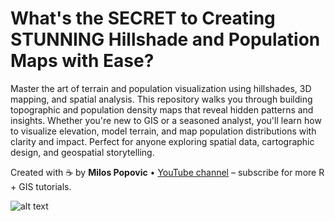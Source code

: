 # What's the SECRET to Creating STUNNING Hillshade and Population Maps with Ease? 

Master the art of terrain and population visualization using hillshades, 3D mapping, and spatial analysis. This repository walks you through building topographic and population density maps that reveal hidden patterns and insights. Whether you're new to GIS or a seasoned analyst, you'll learn how to visualize elevation, model terrain, and map population distributions with clarity and impact. Perfect for anyone exploring spatial data, cartographic design, and geospatial storytelling.

Created with ☕ by **Milos Popovic** • [YouTube channel](https://www.youtube.com/@milos-makes-maps) – subscribe for more R + GIS tutorials.

![alt text](https://github.com/milos-agathon/hillshade-population-maps/blob/main/switzerland_population_relief.png?raw=true)
